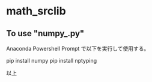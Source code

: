 # math_srclib

## To use "numpy_.py"

Anaconda Powershell Prompt で以下を実行して使用する。

pip install numpy
pip install nptyping

以上